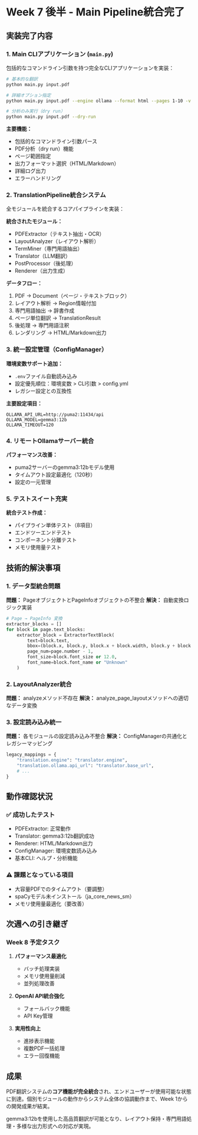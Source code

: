 # Week 7 後半 - Main Pipeline統合完了

## 実装完了内容

### 1. Main CLIアプリケーション (`main.py`)

包括的なコマンドライン引数を持つ完全なCLIアプリケーションを実装：

```bash
# 基本的な翻訳
python main.py input.pdf

# 詳細オプション指定
python main.py input.pdf --engine ollama --format html --pages 1-10 -v

# 分析のみ実行（dry run）
python main.py input.pdf --dry-run
```

**主要機能：**
- 包括的なコマンドライン引数パース
- PDF分析（dry run）機能
- ページ範囲指定
- 出力フォーマット選択（HTML/Markdown）
- 詳細ログ出力
- エラーハンドリング

### 2. TranslationPipeline統合システム

全モジュールを統合するコアパイプラインを実装：

**統合されたモジュール：**
- PDFExtractor（テキスト抽出・OCR）
- LayoutAnalyzer（レイアウト解析）
- TermMiner（専門用語抽出）
- Translator（LLM翻訳）
- PostProcessor（後処理）
- Renderer（出力生成）

**データフロー：**
1. PDF → Document（ページ・テキストブロック）
2. レイアウト解析 → Region情報付加
3. 専門用語抽出 → 辞書作成
4. ページ単位翻訳 → TranslationResult
5. 後処理 → 専門用語注釈
6. レンダリング → HTML/Markdown出力

### 3. 統一設定管理（ConfigManager）

**環境変数サポート追加：**
- `.env`ファイル自動読み込み
- 設定優先順位：環境変数 > CLI引数 > config.yml
- レガシー設定との互換性

**主要設定項目：**
```env
OLLAMA_API_URL=http://puma2:11434/api
OLLAMA_MODEL=gemma3:12b
OLLAMA_TIMEOUT=120
```

### 4. リモートOllamaサーバー統合

**パフォーマンス改善：**
- puma2サーバーのgemma3:12bモデル使用
- タイムアウト設定最適化（120秒）
- 設定の一元管理

### 5. テストスイート充実

**統合テスト作成：**
- パイプライン単体テスト（8項目）
- エンドツーエンドテスト
- コンポーネント分離テスト
- メモリ使用量テスト

## 技術的解決事項

### 1. データ型統合問題

**問題：** PageオブジェクトとPageInfoオブジェクトの不整合
**解決：** 自動変換ロジック実装

```python
# Page → PageInfo 変換
extractor_blocks = []
for block in page.text_blocks:
    extractor_block = ExtractorTextBlock(
        text=block.text,
        bbox=(block.x, block.y, block.x + block.width, block.y + block.height),
        page_num=page.number - 1,
        font_size=block.font_size or 12.0,
        font_name=block.font_name or "Unknown"
    )
```

### 2. LayoutAnalyzer統合

**問題：** analyzeメソッド不存在
**解決：** analyze_page_layoutメソッドへの適切なデータ変換

### 3. 設定読み込み統一

**問題：** 各モジュールの設定読み込み不整合
**解決：** ConfigManagerの共通化とレガシーマッピング

```python
legacy_mappings = {
    "translation.engine": "translator.engine",
    "translation.ollama.api_url": "translator.base_url",
    # ...
}
```

## 動作確認状況

### ✅ 成功したテスト
- PDFExtractor: 正常動作
- Translator: gemma3:12b翻訳成功
- Renderer: HTML/Markdown出力
- ConfigManager: 環境変数読み込み
- 基本CLI: ヘルプ・分析機能

### ⚠️ 課題となっている項目
- 大容量PDFでのタイムアウト（要調整）
- spaCyモデル未インストール（ja_core_news_sm）
- メモリ使用量最適化（要改善）

## 次週への引き継ぎ

### Week 8 予定タスク
1. **パフォーマンス最適化**
   - バッチ処理実装
   - メモリ使用量削減
   - 並列処理改善

2. **OpenAI API統合強化**
   - フォールバック機能
   - API Key管理

3. **実用性向上**
   - 進捗表示機能
   - 複数PDF一括処理
   - エラー回復機能

## 成果

PDF翻訳システムの**コア機能が完全統合**され、エンドユーザーが使用可能な状態に到達。個別モジュールの動作からシステム全体の協調動作まで、Week 1からの開発成果が結実。

gemma3:12bを使用した高品質翻訳が可能となり、レイアウト保持・専門用語処理・多様な出力形式への対応が実現。